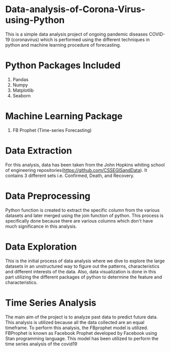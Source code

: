 # Data-analysis-of-Corona-Virus-using-Python
This is a simple data analysis project of ongoing pandemic diseases COVID-19 (coronavirus) which is performed using the different techniques in python and machine learning procedure of forecasting. 

# Python Packages Included
1. Pandas
2. Numpy
3. Matplotlib
4. Seaborn 

# Machine Learning Package 
1. FB Prophet (Time-series Forecasting)


# Data Extraction 
For this analysis, data has been taken from the John Hopkins whiting school of engineering repositories(https://github.com/CSSEGISandData). It contains 3 different sets i.e. Confirmed, Death, and Recovery. 

# Data Preprocessing
Python function is created to extract the specific column from the various datasets and later merged using the join function of python. This process is specifically done because there are various columns which don't have much significance in this analysis. 

# Data Exploration
This is the initial process of data analysis where we dive to explore the large datasets in an unstructured way to figure out the patterns, characteristics and different interests of the data. Also, data visualization is done in this part utilizing the different packages of python to determine the feature and characteristics. 

# Time Series Analysis 
The main aim of the project is to analyze past data to predict future data. This analysis is utilized because all the data collected are an equal timeframe. To perform this analysis, the FBprophet model is utilized. FBProphet is known as Facebook Prophet developed by Facebook using Stan programming language. This model has been utilized to perform the time series analysis of the covid19
